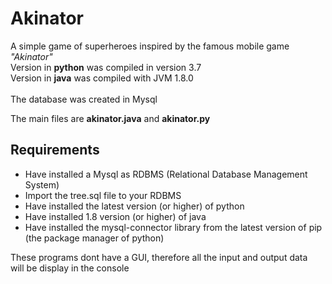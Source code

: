 # Akinator
A simple game of superheroes inspired by the famous mobile game <i>"Akinator"</i><br>
Version in <strong>python</strong> was compiled in version 3.7<br>
Version in <strong>java</strong> was compiled with JVM 1.8.0<br>
<br>The database was created in Mysql<br>

The main files are <strong>akinator.java</strong> and <strong>akinator.py</strong><br>
<h2>Requirements</h2>
<ul>
<li>Have installed a Mysql as RDBMS (Relational Database Management System) </li>
<li>Import the tree.sql file to your RDBMS</li>
<li>Have installed the latest version (or higher) of python</li>
<li>Have installed 1.8 version (or higher) of java</li>
<li>Have installed the mysql-connector library from the latest version of pip (the package manager of python)</li>
</ul>
These programs dont have a GUI, therefore all the input and output data<br>
will be display in the console<br>

